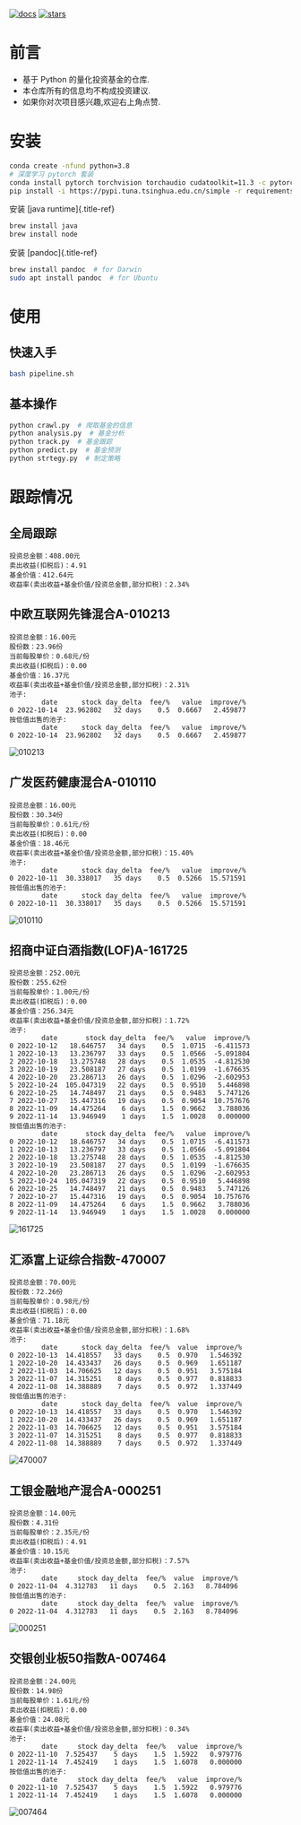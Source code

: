 [![docs](https://readthedocs.org/projects/fund/badge/?version=latest)](https://fund.readthedocs.io/zh_CN/latest/)
[![stars](https://shields.io/github/stars/zhaisilong/fund?style=social)](https://github.com/zhaisilong/fund)

# 前言

-   基于 Python 的量化投资基金的仓库.
-   本仓库所有的信息均不构成投资建议.
-   如果你对次项目感兴趣,欢迎右上角点赞.

# 安装

``` bash
conda create -nfund python=3.8
# 深度学习 pytorch 套装
conda install pytorch torchvision torchaudio cudatoolkit=11.3 -c pytorch
pip install -i https://pypi.tuna.tsinghua.edu.cn/simple -r requirements.txt
```

安装 [java runtime]{.title-ref}

``` bash
brew install java
brew install node
```

安装 [pandoc]{.title-ref}

``` bash
brew install pandoc  # for Darwin
sudo apt install pandoc  # for Ubuntu
```

# 使用

## 快速入手

``` bash
bash pipeline.sh
```

## 基本操作

``` bash
python crawl.py  # 爬取基金的信息
python analysis.py  # 基金分析
python track.py  # 基金跟踪
python predict.py  # 基金预测
python strtegy.py  # 制定策略
```

# 跟踪情况

## 全局跟踪

``` {. literal=""}
投资总金额：408.00元
卖出收益(扣税后)：4.91
基金价值：412.64元
收益率(卖出收益+基金价值/投资总金额,部分扣税)：2.34%
```

## 中欧互联网先锋混合A-010213

``` {. literal=""}
投资总金额：16.00元
股份数：23.96份
当前每股单价：0.68元/份
卖出收益(扣税后)：0.00
基金价值：16.37元
收益率(卖出收益+基金价值/投资总金额,部分扣税)：2.31%
池子:
        date      stock day_delta  fee/%   value  improve/%
0 2022-10-14  23.962802   32 days    0.5  0.6667   2.459877
按低值出售的池子:
        date      stock day_delta  fee/%   value  improve/%
0 2022-10-14  23.962802   32 days    0.5  0.6667   2.459877
```

![010213](data/trace/imgs/中欧互联网先锋混合A-010213.png)

## 广发医药健康混合A-010110

``` {. literal=""}
投资总金额：16.00元
股份数：30.34份
当前每股单价：0.61元/份
卖出收益(扣税后)：0.00
基金价值：18.46元
收益率(卖出收益+基金价值/投资总金额,部分扣税)：15.40%
池子:
        date      stock day_delta  fee/%   value  improve/%
0 2022-10-11  30.338017   35 days    0.5  0.5266  15.571591
按低值出售的池子:
        date      stock day_delta  fee/%   value  improve/%
0 2022-10-11  30.338017   35 days    0.5  0.5266  15.571591
```

![010110](data/trace/imgs/广发医药健康混合A-010110.png)

## 招商中证白酒指数(LOF)A-161725

``` {. literal=""}
投资总金额：252.00元
股份数：255.62份
当前每股单价：1.00元/份
卖出收益(扣税后)：0.00
基金价值：256.34元
收益率(卖出收益+基金价值/投资总金额,部分扣税)：1.72%
池子:
        date       stock day_delta  fee/%   value  improve/%
0 2022-10-12   18.646757   34 days    0.5  1.0715  -6.411573
1 2022-10-13   13.236797   33 days    0.5  1.0566  -5.091804
2 2022-10-18   13.275748   28 days    0.5  1.0535  -4.812530
3 2022-10-19   23.508187   27 days    0.5  1.0199  -1.676635
4 2022-10-20   23.286713   26 days    0.5  1.0296  -2.602953
5 2022-10-24  105.047319   22 days    0.5  0.9510   5.446898
6 2022-10-25   14.748497   21 days    0.5  0.9483   5.747126
7 2022-10-27   15.447316   19 days    0.5  0.9054  10.757676
8 2022-11-09   14.475264    6 days    1.5  0.9662   3.788036
9 2022-11-14   13.946949    1 days    1.5  1.0028   0.000000
按低值出售的池子:
        date       stock day_delta  fee/%   value  improve/%
0 2022-10-12   18.646757   34 days    0.5  1.0715  -6.411573
1 2022-10-13   13.236797   33 days    0.5  1.0566  -5.091804
2 2022-10-18   13.275748   28 days    0.5  1.0535  -4.812530
3 2022-10-19   23.508187   27 days    0.5  1.0199  -1.676635
4 2022-10-20   23.286713   26 days    0.5  1.0296  -2.602953
5 2022-10-24  105.047319   22 days    0.5  0.9510   5.446898
6 2022-10-25   14.748497   21 days    0.5  0.9483   5.747126
7 2022-10-27   15.447316   19 days    0.5  0.9054  10.757676
8 2022-11-09   14.475264    6 days    1.5  0.9662   3.788036
9 2022-11-14   13.946949    1 days    1.5  1.0028   0.000000
```

![161725](data/trace/imgs/招商中证白酒指数(LOF)A-161725.png)

## 汇添富上证综合指数-470007

``` {. literal=""}
投资总金额：70.00元
股份数：72.26份
当前每股单价：0.98元/份
卖出收益(扣税后)：0.00
基金价值：71.18元
收益率(卖出收益+基金价值/投资总金额,部分扣税)：1.68%
池子:
        date      stock day_delta  fee/%  value  improve/%
0 2022-10-13  14.418557   33 days    0.5  0.970   1.546392
1 2022-10-20  14.433437   26 days    0.5  0.969   1.651187
2 2022-11-03  14.706625   12 days    0.5  0.951   3.575184
3 2022-11-07  14.315251    8 days    0.5  0.977   0.818833
4 2022-11-08  14.388889    7 days    0.5  0.972   1.337449
按低值出售的池子:
        date      stock day_delta  fee/%  value  improve/%
0 2022-10-13  14.418557   33 days    0.5  0.970   1.546392
1 2022-10-20  14.433437   26 days    0.5  0.969   1.651187
2 2022-11-03  14.706625   12 days    0.5  0.951   3.575184
3 2022-11-07  14.315251    8 days    0.5  0.977   0.818833
4 2022-11-08  14.388889    7 days    0.5  0.972   1.337449
```

![470007](data/trace/imgs/汇添富上证综合指数-470007.png)

## 工银金融地产混合A-000251

``` {. literal=""}
投资总金额：14.00元
股份数：4.31份
当前每股单价：2.35元/份
卖出收益(扣税后)：4.91
基金价值：10.15元
收益率(卖出收益+基金价值/投资总金额,部分扣税)：7.57%
池子:
        date     stock day_delta  fee/%  value  improve/%
0 2022-11-04  4.312783   11 days    0.5  2.163   8.784096
按低值出售的池子:
        date     stock day_delta  fee/%  value  improve/%
0 2022-11-04  4.312783   11 days    0.5  2.163   8.784096
```

![000251](data/trace/imgs/工银金融地产混合A-000251.png)

## 交银创业板50指数A-007464

``` {. literal=""}
投资总金额：24.00元
股份数：14.98份
当前每股单价：1.61元/份
卖出收益(扣税后)：0.00
基金价值：24.08元
收益率(卖出收益+基金价值/投资总金额,部分扣税)：0.34%
池子:
        date     stock day_delta  fee/%   value  improve/%
0 2022-11-10  7.525437    5 days    1.5  1.5922   0.979776
1 2022-11-14  7.452419    1 days    1.5  1.6078   0.000000
按低值出售的池子:
        date     stock day_delta  fee/%   value  improve/%
0 2022-11-10  7.525437    5 days    1.5  1.5922   0.979776
1 2022-11-14  7.452419    1 days    1.5  1.6078   0.000000
```

![007464](data/trace/imgs/交银创业板50指数A-007464.png)

